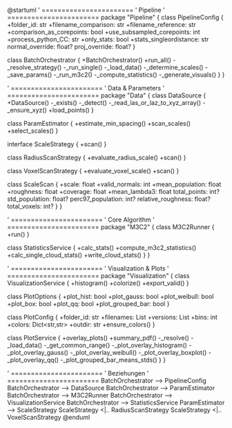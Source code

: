 @startuml
' =======================
'   Pipeline
' =======================
package "Pipeline" {
  class PipelineConfig {
    +folder_id: str
    +filename_comparison: str
    +filename_reference: str
    +comparison_as_corepoints: bool
    +use_subsampled_corepoints: int
    +process_python_CC: str
    +only_stats: bool
    +stats_singleordistance: str
    normal_override: float?
    proj_override: float?
  }

  class BatchOrchestrator {
    +BatchOrchestrator()
    +run_all()
    -_resolve_strategy()
    -_run_single()
    -_load_data()
    -_determine_scales()
    -_save_params()
    -_run_m3c2()
    -_compute_statistics()
    -_generate_visuals()
  }
}

' =======================
'   Data & Parameters
' =======================
package "Data" {
  class DataSource {
    +DataSource()
    -_exists()
    -_detect()
    -_read_las_or_laz_to_xyz_array()
    -_ensure_xyz()
    +load_points()
  }

  class ParamEstimator {
    +estimate_min_spacing()
    +scan_scales()
    +select_scales()
  }

  interface ScaleStrategy {
    +scan()
  }

  class RadiusScanStrategy {
    +evaluate_radius_scale()
    +scan()
  }

  class VoxelScanStrategy {
    +evaluate_voxel_scale()
    +scan()
  }

  class ScaleScan {
    +scale: float
    +valid_normals: int
    +mean_population: float
    +roughness: float
    +coverage: float
    +mean_lambda3: float
    total_points: int?
    std_population: float?
    perc97_population: int?
    relative_roughness: float?
    total_voxels: int?
  }
}

' =======================
'   Core Algorithm
' =======================
package "M3C2" {
  class M3C2Runner {
    +run()
  }

  class StatisticsService {
    +calc_stats()
    +compute_m3c2_statistics()
    +calc_single_cloud_stats()
    +write_cloud_stats()
  }
}

' =======================
'   Visualization & Plots
' =======================
package "Visualization" {
  class VisualizationService {
    +histogram()
    +colorize()
    +export_valid()
  }

  class PlotOptions {
    +plot_hist: bool
    +plot_gauss: bool
    +plot_weibull: bool
    +plot_box: bool
    +plot_qq: bool
    +plot_grouped_bar: bool
  }

  class PlotConfig {
    +folder_id: str
    +filenames: List<str>
    +versions: List<str>
    +bins: int
    +colors: Dict<str,str>
    +outdir: str
    +ensure_colors()
  }

  class PlotService {
    +overlay_plots()
    +summary_pdf()
    -_resolve()
    -_load_data()
    -_get_common_range()
    -_plot_overlay_histogram()
    -_plot_overlay_gauss()
    -_plot_overlay_weibull()
    -_plot_overlay_boxplot()
    -_plot_overlay_qq()
    -_plot_grouped_bar_means_stds()
  }
}

' =======================
'   Beziehungen
' =======================
BatchOrchestrator --> PipelineConfig
BatchOrchestrator --> DataSource
BatchOrchestrator --> ParamEstimator
BatchOrchestrator --> M3C2Runner
BatchOrchestrator --> VisualizationService
BatchOrchestrator --> StatisticsService
ParamEstimator --> ScaleStrategy
ScaleStrategy <|.. RadiusScanStrategy
ScaleStrategy <|.. VoxelScanStrategy
@enduml
